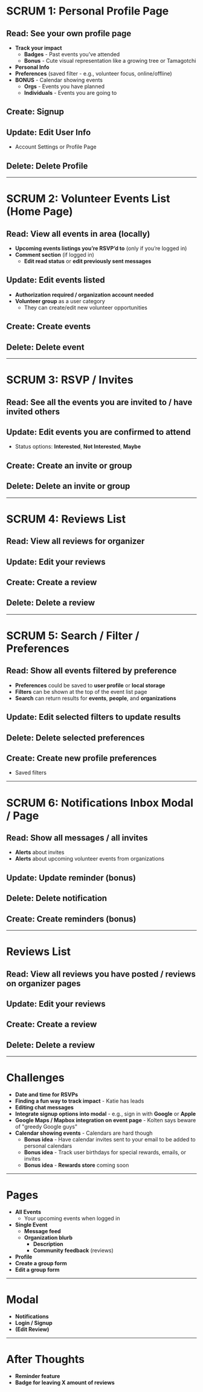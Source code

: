 # **SCRUM 1: Personal Profile Page**

## **Read: See your own profile page**
- **Track your impact**
  - **Badges** - Past events you’ve attended
  - **Bonus** - Cute visual representation like a growing tree or Tamagotchi
- **Personal Info**
- **Preferences** (saved filter - e.g., volunteer focus, online/offline)
- **BONUS** - Calendar showing events
  - **Orgs** - Events you have planned
  - **Individuals** - Events you are going to

## **Create: Signup**

## **Update: Edit User Info**
- Account Settings or Profile Page

## **Delete: Delete Profile**

---

# **SCRUM 2: Volunteer Events List (Home Page)**

## **Read: View all events in area** (locally)
- **Upcoming events listings you’re RSVP’d to** (only if you’re logged in)
- **Comment section** (if logged in)
  - **Edit read status** or **edit previously sent messages**

## **Update: Edit events listed**
- **Authorization required / organization account needed**
- **Volunteer group** as a user category
  - They can create/edit new volunteer opportunities

## **Create: Create events**

## **Delete: Delete event**

---

# **SCRUM 3: RSVP / Invites**

## **Read: See all the events you are invited to / have invited others**

## **Update: Edit events you are confirmed to attend**
- Status options: **Interested**, **Not Interested**, **Maybe**

## **Create: Create an invite or group**

## **Delete: Delete an invite or group**

---

# **SCRUM 4: Reviews List**

## **Read: View all reviews for organizer**

## **Update: Edit your reviews**

## **Create: Create a review**

## **Delete: Delete a review**

---

# **SCRUM 5: Search / Filter / Preferences**

## **Read: Show all events filtered by preference**
- **Preferences** could be saved to **user profile** or **local storage**
- **Filters** can be shown at the top of the event list page
- **Search** can return results for **events**, **people**, and **organizations**

## **Update: Edit selected filters to update results**

## **Delete: Delete selected preferences**

## **Create: Create new profile preferences**
- Saved filters

---

# **SCRUM 6: Notifications Inbox Modal / Page**

## **Read: Show all messages / all invites**
- **Alerts** about invites
- **Alerts** about upcoming volunteer events from organizations

## **Update: Update reminder** (bonus)

## **Delete: Delete notification**

## **Create: Create reminders** (bonus)

---

# **Reviews List**

## **Read: View all reviews you have posted / reviews on organizer pages**

## **Update: Edit your reviews**

## **Create: Create a review**

## **Delete: Delete a review**

---

# **Challenges**
- **Date and time for RSVPs**
- **Finding a fun way to track impact** - Katie has leads
- **Editing chat messages**
- **Integrate signup options into modal** - e.g., sign in with **Google** or **Apple**
- **Google Maps / Mapbox integration on event page** - Kolten says beware of "greedy Google guys"
- **Calendar showing events** - Calendars are hard though
  - **Bonus idea** - Have calendar invites sent to your email to be added to personal calendars
  - **Bonus idea** - Track user birthdays for special rewards, emails, or invites
  - **Bonus idea** - **Rewards store** coming soon

---

# **Pages**
- **All Events**
  - Your upcoming events when logged in
- **Single Event**
  - **Message feed**
  - **Organization blurb**
    - **Description**
    - **Community feedback** (reviews)
- **Profile**
- **Create a group form**
- **Edit a group form**

---

# **Modal**
- **Notifications**
- **Login / Signup**
- **(Edit Review)**

---

# **After Thoughts**
- **Reminder feature**
- **Badge for leaving X amount of reviews**